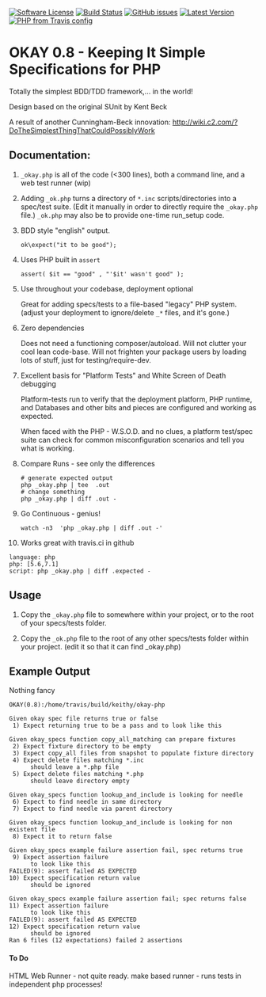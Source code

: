 [![Software License](https://img.shields.io/badge/license-MIT-brightgreen.svg?style=flat-square)](LICENSE.md)
[![Build Status](https://travis-ci.org/keithy/okay-php.svg?branch=master)](https://travis-ci.org/keithy/okay-php)
[![GitHub issues](https://img.shields.io/github/issues/keithy/okay-php.svg)](https://github.com/keithy/okay-php/issues)
[![Latest Version](https://img.shields.io/github/release/keithy/okay-php.svg)](https://github.com/keithy/okay-php/releases)
[![PHP from Travis config](https://img.shields.io/travis/php-v/keithy/okay-php.svg?style=flat-square)](https://travis-ci.org/keithy/okay-php)

# OKAY 0.8 -  Keeping It Simple Specifications for PHP
 
Totally the simplest BDD/TDD framework,... in the world!
 
Design based on the original SUnit by Kent Beck
  
A result of another Cunningham-Beck innovation:
http://wiki.c2.com/?DoTheSimplestThingThatCouldPossiblyWork
  
## Documentation:
   
1. `_okay.php` is all of the code (<300 lines), both a command line, and a web test runner (wip)

2. Adding `_ok.php` turns a directory of `*.inc` scripts/directories into a spec/test suite.
   (Edit it manually in order to directly require the `_okay.php` file.) `_ok.php` may also be to
   provide one-time run_setup code.

3. BDD style "english" output.
    ```
    ok\expect("it to be good");
    ``` 
4. Uses PHP built in `assert`
    ```
    assert( $it == "good" , "'$it' wasn't good" );
    ```

5. Use throughout your codebase, deployment optional

   Great for adding specs/tests to a file-based "legacy" PHP system.
   (adjust your deployment to ignore/delete `_*` files, and it's gone.)
  
6. Zero dependencies

    Does not need a functioning composer/autoload. Will not clutter your cool lean code-base.
    Will not frighten your package users by loading lots of stuff, just for testing/require-dev.

7. Excellent basis for "Platform Tests" and White Screen of Death debugging

    Platform-tests run to verify that the deployment platform, PHP runtime, and Databases and
    other bits and pieces are configured and working as expected.
 
    When faced with the PHP - W.S.O.D. and no clues, a platform test/spec suite can check for common
    misconfiguration scenarios and tell you what is working. 
 
8. Compare Runs - see only the differences

    ```
    # generate expected output
    php _okay.php | tee  .out
    # change something
    php _okay.php | diff .out -
    ```

9. Go Continuous - genius!

    ```
    watch -n3  'php _okay.php | diff .out -' 
    ```
10. Works great with travis.ci in github
 ```
 language: php
 php: [5.6,7.1]
 script: php _okay.php | diff .expected -
 ```
## Usage

1. Copy the `_okay.php` file to somewhere within your project, or to the root of your specs/tests folder.

2. Copy the `_ok.php` file to the root of any other specs/tests folder within your project.
   (edit it so that it can find _okay.php)

## Example Output
Nothing fancy

```
OKAY(0.8):/home/travis/build/keithy/okay-php

Given okay spec file returns true or false
 1) Expect returning true to be a pass and to look like this

Given okay_specs function copy_all_matching can prepare fixtures
 2) Expect fixture directory to be empty
 3) Expect copy_all files from snapshot to populate fixture directory
 4) Expect delete files matching *.inc
      should leave a *.php file 
 5) Expect delete files matching *.php
      should leave directory empty

Given okay_specs function lookup_and_include is looking for needle
 6) Expect to find needle in same directory
 7) Expect to find needle via parent directory

Given okay_specs function lookup_and_include is looking for non existent file
 8) Expect it to return false

Given okay_specs example failure assertion fail, spec returns true
 9) Expect assertion failure
      to look like this
FAILED(9): assert failed AS EXPECTED
10) Expect specification return value
      should be ignored

Given okay_specs example failure assertion fail; spec returns false
11) Expect assertion failure
      to look like this
FAILED(9): assert failed AS EXPECTED
12) Expect specification return value
      should be ignored
Ran 6 files (12 expectations) failed 2 assertions
```

#### To Do

HTML Web Runner - not quite ready.
make based runner - runs tests in independent php processes!

